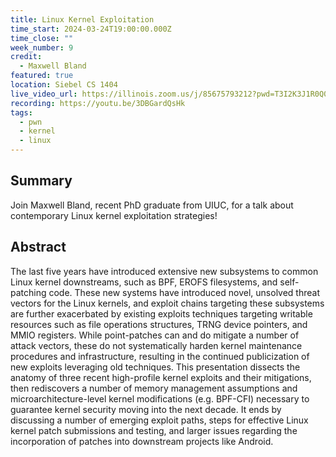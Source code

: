 ```yaml
---
title: Linux Kernel Exploitation
time_start: 2024-03-24T19:00:00.000Z
time_close: ""
week_number: 9
credit:
  - Maxwell Bland
featured: true
location: Siebel CS 1404
live_video_url: https://illinois.zoom.us/j/85675793212?pwd=T3I2K3J1R0Q0aHo2UFQ2Wkk5ODNPZz09
recording: https://youtu.be/3DBGardQsHk
tags:
  - pwn
  - kernel
  - linux
---
```

## Summary
Join Maxwell Bland, recent PhD graduate from UIUC, for a talk about contemporary Linux kernel exploitation strategies!

## Abstract 
The last five years have introduced extensive new subsystems to common Linux kernel downstreams, such as BPF, EROFS filesystems, and self-patching code. These new systems have introduced novel, unsolved threat vectors for the Linux kernels, and exploit chains targeting these subsystems are further exacerbated by existing exploits techniques targeting writable resources such as file operations structures, TRNG device pointers, and MMIO registers. While point-patches can and do mitigate a number of attack vectors, these do not systematically harden kernel maintenance procedures and infrastructure, resulting in the continued publicization of new exploits leveraging old techniques. This presentation dissects the anatomy of three recent high-profile kernel exploits and their mitigations, then rediscovers a number of memory management assumptions and microarchitecture-level kernel modifications (e.g. BPF-CFI) necessary to guarantee kernel security moving into the next decade. It ends by discussing a number of emerging exploit paths, steps for effective Linux kernel patch submissions and testing, and larger issues regarding the incorporation of patches into downstream projects like Android.